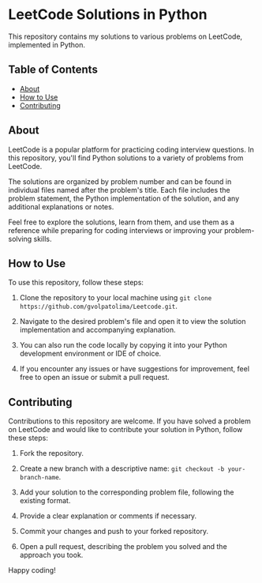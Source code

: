 # LeetCode Solutions in Python

This repository contains my solutions to various problems on LeetCode, implemented in Python.

## Table of Contents

- [About](#about)
- [How to Use](#how-to-use)
- [Contributing](#contributing)

## About

LeetCode is a popular platform for practicing coding interview questions. In this repository, you'll find Python solutions to a variety of problems from LeetCode.

The solutions are organized by problem number and can be found in individual files named after the problem's title. Each file includes the problem statement, the Python implementation of the solution, and any additional explanations or notes.

Feel free to explore the solutions, learn from them, and use them as a reference while preparing for coding interviews or improving your problem-solving skills.

## How to Use

To use this repository, follow these steps:

1. Clone the repository to your local machine using `git clone https://github.com/gvolpatolima/Leetcode.git`.

2. Navigate to the desired problem's file and open it to view the solution implementation and accompanying explanation.

3. You can also run the code locally by copying it into your Python development environment or IDE of choice.

4. If you encounter any issues or have suggestions for improvement, feel free to open an issue or submit a pull request.

## Contributing

Contributions to this repository are welcome. If you have solved a problem on LeetCode and would like to contribute your solution in Python, follow these steps:

1. Fork the repository.

2. Create a new branch with a descriptive name: `git checkout -b your-branch-name`.

3. Add your solution to the corresponding problem file, following the existing format.

4. Provide a clear explanation or comments if necessary.

5. Commit your changes and push to your forked repository.

6. Open a pull request, describing the problem you solved and the approach you took.

Happy coding!